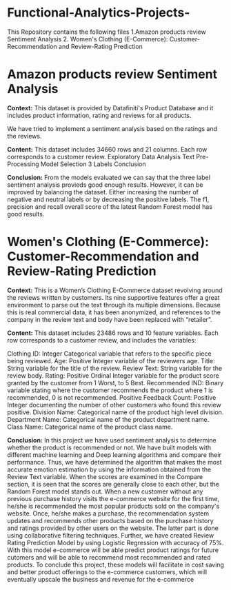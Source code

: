# Functional-Analytics-Projects-
This Repository contains the following files
1.Amazon products review Sentiment Analysis
2. Women's Clothing (E-Commerce): Customer-Recommendation and Review-Rating Prediction

# Amazon products review Sentiment Analysis

**Context:**
This dataset is provided by Datafiniti's Product Database and it includes product information, rating and reviews for all products.

We have tried to implement a sentiment analysis based on the ratings and the reviews.

**Content:**
This dataset includes 34660 rows and 21 columns. Each row corresponds to a customer review.
Exploratory Data Analysis
Text Pre-Processing
Model Selection
3 Labels
Conclusion 

**Conclusion:**
From the models evaluated we can say that the three label sentiment analysis provieds good enough results. However, it can be improved by balancing the dataset. Either increasing the number of negative and neutral labels or by decreasing the positive labels. The f1, precision and recall overall score of the latest Random Forest model has good results.

# Women's Clothing (E-Commerce): Customer-Recommendation and Review-Rating Prediction

**Context:**
This is a Women’s Clothing E-Commerce dataset revolving around the reviews written by customers. Its nine supportive features offer a great environment to parse out the text through its multiple dimensions. Because this is real commercial data, it has been anonymized, and references to the company in the review text and body have been replaced with “retailer”.

**Content:**
This dataset includes 23486 rows and 10 feature variables. Each row corresponds to a customer review, and includes the variables:

Clothing ID: Integer Categorical variable that refers to the specific piece being reviewed.
Age: Positive Integer variable of the reviewers age.
Title: String variable for the title of the review.
Review Text: String variable for the review body.
Rating: Positive Ordinal Integer variable for the product score granted by the customer from 1 Worst, to 5 Best.
Recommended IND: Binary variable stating where the customer recommends the product where 1 is recommended, 0 is not recommended.
Positive Feedback Count: Positive Integer documenting the number of other customers who found this review positive.
Division Name: Categorical name of the product high level division.
Department Name: Categorical name of the product department name.
Class Name: Categorical name of the product class name.


**Conclusion:**
In this project we have used sentiment analysis to determine whether the product is recommended or not. We have built models with different machine learning and Deep learning algorithms and compare their performance. Thus, we have determined the algorithm that makes the most accurate emotion estimation by using the information obtained from the Review Text variable.
When the scores are examined in the Compare section, it is seen that the scores are generally close to each other, but the Random Forest model stands out.
When a new customer without any previous purchase history visits the e-commerce website for the first time, he/she is recommended the most popular products sold on the company's website. Once, he/she makes a purchase, the recommendation system updates and recommends other products based on the purchase history and ratings provided by other users on the website. The latter part is done using collaborative filtering techniques.
Further, we have created Review Rating Prediction Model by using Logistic Regression with accuracy of 75%.
With this model e-commerce will be able predict product ratings for future cutomers and will be able to recommend most recommended and rated products.
To conclude this project, these models will facilitate in cost saving and better product offerings to the e-commerce customers, which will eventually upscale the business and revenue for the e-commerce
